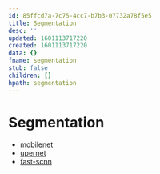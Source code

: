 ```yaml
---
id: 85ffcd7a-7c75-4cc7-b7b3-07732a78f5e5
title: Segmentation
desc: ''
updated: 1601113717220
created: 1601113717220
data: {}
fname: segmentation
stub: false
children: []
hpath: segmentation
---
```

# Segmentation

- [mobilenet ](34bbc865-ff6e-41d8-8c5c-70c6b37ca3c1)
- [upernet ](b9b2c94e-e708-4854-84d5-a7958c261d25)
- [fast-scnn ](a48ec74e-d671-449a-b386-cae358dedcdb)
